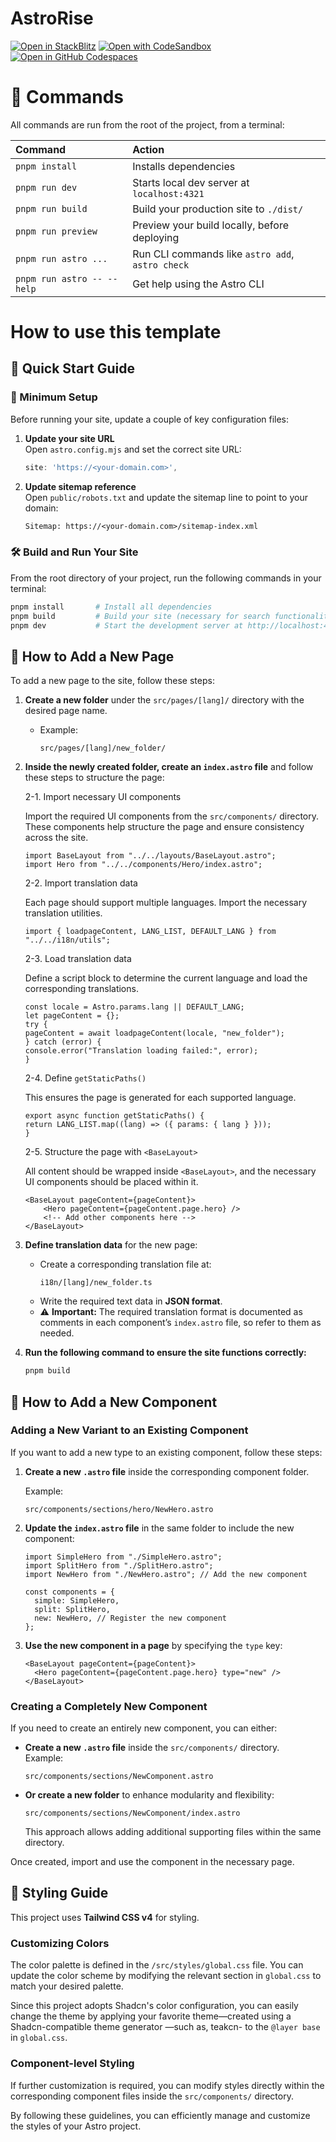 # AstroRise

[![Open in StackBlitz](https://developer.stackblitz.com/img/open_in_stackblitz.svg)](https://stackblitz.com/github/withastro/astro/tree/latest/examples/basics)
[![Open with CodeSandbox](https://assets.codesandbox.io/github/button-edit-lime.svg)](https://codesandbox.io/p/sandbox/github/withastro/astro/tree/latest/examples/basics)
[![Open in GitHub Codespaces](https://github.com/codespaces/badge.svg)](https://codespaces.new/withastro/astro?devcontainer_path=.devcontainer/basics/devcontainer.json)

# 🧞 Commands

All commands are run from the root of the project, from a terminal:

| Command                   | Action                                           |
| :------------------------ | :----------------------------------------------- |
| `pnpm install`             | Installs dependencies                            |
| `pnpm run dev`             | Starts local dev server at `localhost:4321`      |
| `pnpm run build`           | Build your production site to `./dist/`          |
| `pnpm run preview`         | Preview your build locally, before deploying     |
| `pnpm run astro ...`       | Run CLI commands like `astro add`, `astro check` |
| `pnpm run astro -- --help` | Get help using the Astro CLI                     |

# How to use this template

## 🚀 Quick Start Guide

### 🔧 Minimum Setup

Before running your site, update a couple of key configuration files:

1. **Update your site URL**  
   Open `astro.config.mjs` and set the correct site URL:

   ```js
   site: 'https://<your-domain.com>',
   ```

2. **Update sitemap reference**  
   Open `public/robots.txt` and update the sitemap line to point to your domain:

   ```txt
   Sitemap: https://<your-domain.com>/sitemap-index.xml
   ```

### 🛠 Build and Run Your Site

From the root directory of your project, run the following commands in your terminal:

```bash
pnpm install       # Install all dependencies
pnpm build         # Build your site (necessary for search functionality on the blog page)
pnpm dev           # Start the development server at http://localhost:4321
```

## 📄 How to Add a New Page

To add a new page to the site, follow these steps:

1. **Create a new folder** under the `src/pages/[lang]/` directory with the desired page name.  
   - Example:  
     ```text
     src/pages/[lang]/new_folder/
     ```

2. **Inside the newly created folder, create an `index.astro` file** and follow these steps to structure the page:

    2-1.  Import necessary UI components

      Import the required UI components from the `src/components/` directory. 
      These components help structure the page and ensure consistency across the site.

      ```astro
      import BaseLayout from "../../layouts/BaseLayout.astro";
      import Hero from "../../components/Hero/index.astro";
      ```

    2-2. Import translation data

      Each page should support multiple languages. Import the necessary translation utilities.

      ```astro
      import { loadpageContent, LANG_LIST, DEFAULT_LANG } from "../../i18n/utils";
      ```

    2-3. Load translation data

      Define a script block to determine the current language and load the corresponding translations.

      ```astro
      const locale = Astro.params.lang || DEFAULT_LANG;
      let pageContent = {};
      try {
      pageContent = await loadpageContent(locale, "new_folder");
      } catch (error) {
      console.error("Translation loading failed:", error);
      }
      ```

    2-4. Define `getStaticPaths()`

      This ensures the page is generated for each supported language.

      ```astro
      export async function getStaticPaths() {
      return LANG_LIST.map((lang) => ({ params: { lang } }));
      }
      ```

    2-5. Structure the page with `<BaseLayout>`

      All content should be wrapped inside `<BaseLayout>`, and the necessary UI components should be placed within it.

      ```astro
      <BaseLayout pageContent={pageContent}>
          <Hero pageContent={pageContent.page.hero} />
          <!-- Add other components here -->
      </BaseLayout>
      ```

3. **Define translation data** for the new page:
   - Create a corresponding translation file at:  
     ```text
     i18n/[lang]/new_folder.ts
     ```
   - Write the required text data in **JSON format**.
   - ⚠️ **Important:** The required translation format is documented as comments in each component’s `index.astro` file, so refer to them as needed.

4. **Run the following command to ensure the site functions correctly:**

   ```bash
   pnpm build
   ```

## 🧩 How to Add a New Component

### Adding a New Variant to an Existing Component

If you want to add a new type to an existing component, follow these steps:

1. **Create a new `.astro` file** inside the corresponding component folder. 

   Example:
   ```text
   src/components/sections/hero/NewHero.astro
   ```

2. **Update the `index.astro` file** in the same folder to include the new component:
   ```astro
   import SimpleHero from "./SimpleHero.astro";
   import SplitHero from "./SplitHero.astro";
   import NewHero from "./NewHero.astro"; // Add the new component

   const components = {
     simple: SimpleHero,
     split: SplitHero,
     new: NewHero, // Register the new component
   };
   ```

3. **Use the new component in a page** by specifying the `type` key:
   ```astro
   <BaseLayout pageContent={pageContent}>
     <Hero pageContent={pageContent.page.hero} type="new" />
   </BaseLayout>
   ```

### Creating a Completely New Component

If you need to create an entirely new component, you can either:

- **Create a new `.astro` file** inside the `src/components/` directory.  
  Example:
  ```text
  src/components/sections/NewComponent.astro
  ```

- **Or create a new folder** to enhance modularity and flexibility:
  ```text
  src/components/sections/NewComponent/index.astro
  ```
  This approach allows adding additional supporting files within the same directory.

Once created, import and use the component in the necessary page.

## 🎨 Styling Guide

This project uses **Tailwind CSS v4** for styling.

### Customizing Colors

The color palette is defined in the `/src/styles/global.css` file. You can update the color scheme by modifying the relevant section in `global.css` to match your desired palette.

Since this project adopts Shadcn's color configuration, you can easily change the theme by applying your favorite theme—created using a Shadcn-compatible theme generator —such as, teakcn- to the `@layer base` in `global.css`.

### Component-level Styling

If further customization is required, you can modify styles directly within the corresponding component files inside the `src/components/` directory.

By following these guidelines, you can efficiently manage and customize the styles of your Astro project.

